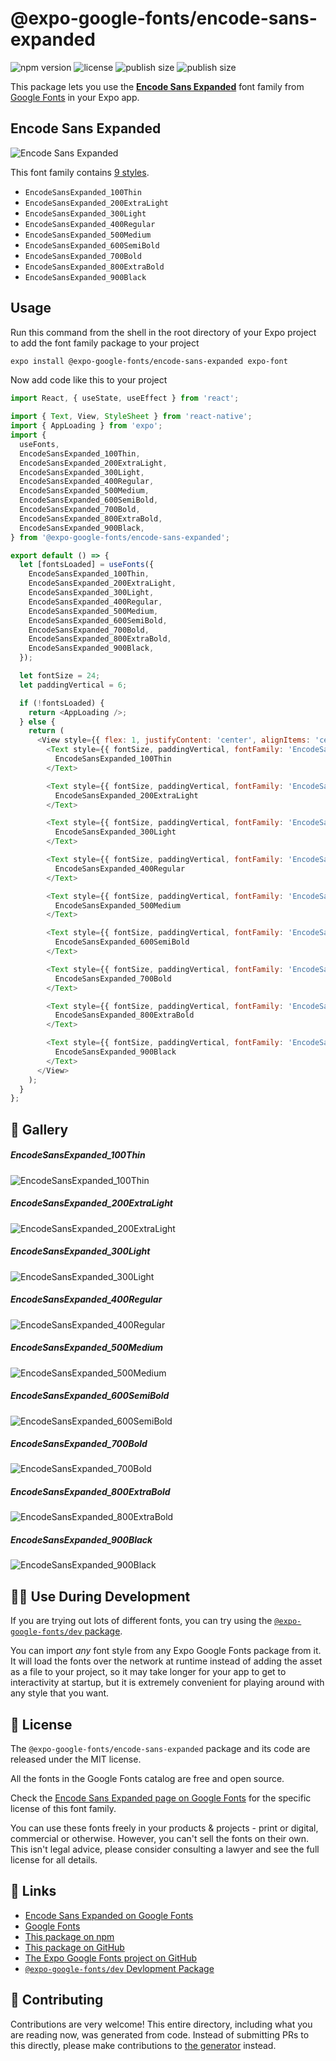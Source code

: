 # @expo-google-fonts/encode-sans-expanded

![npm version](https://flat.badgen.net/npm/v/@expo-google-fonts/encode-sans-expanded)
![license](https://flat.badgen.net/github/license/expo/google-fonts)
![publish size](https://flat.badgen.net/packagephobia/install/@expo-google-fonts/encode-sans-expanded)
![publish size](https://flat.badgen.net/packagephobia/publish/@expo-google-fonts/encode-sans-expanded)

This package lets you use the [**Encode Sans Expanded**](https://fonts.google.com/specimen/Encode+Sans+Expanded) font family from [Google Fonts](https://fonts.google.com/) in your Expo app.

## Encode Sans Expanded

![Encode Sans Expanded](./font-family.png)

This font family contains [9 styles](#-gallery).

- `EncodeSansExpanded_100Thin`
- `EncodeSansExpanded_200ExtraLight`
- `EncodeSansExpanded_300Light`
- `EncodeSansExpanded_400Regular`
- `EncodeSansExpanded_500Medium`
- `EncodeSansExpanded_600SemiBold`
- `EncodeSansExpanded_700Bold`
- `EncodeSansExpanded_800ExtraBold`
- `EncodeSansExpanded_900Black`

## Usage

Run this command from the shell in the root directory of your Expo project to add the font family package to your project
```sh
expo install @expo-google-fonts/encode-sans-expanded expo-font
```

Now add code like this to your project
```js
import React, { useState, useEffect } from 'react';

import { Text, View, StyleSheet } from 'react-native';
import { AppLoading } from 'expo';
import {
  useFonts,
  EncodeSansExpanded_100Thin,
  EncodeSansExpanded_200ExtraLight,
  EncodeSansExpanded_300Light,
  EncodeSansExpanded_400Regular,
  EncodeSansExpanded_500Medium,
  EncodeSansExpanded_600SemiBold,
  EncodeSansExpanded_700Bold,
  EncodeSansExpanded_800ExtraBold,
  EncodeSansExpanded_900Black,
} from '@expo-google-fonts/encode-sans-expanded';

export default () => {
  let [fontsLoaded] = useFonts({
    EncodeSansExpanded_100Thin,
    EncodeSansExpanded_200ExtraLight,
    EncodeSansExpanded_300Light,
    EncodeSansExpanded_400Regular,
    EncodeSansExpanded_500Medium,
    EncodeSansExpanded_600SemiBold,
    EncodeSansExpanded_700Bold,
    EncodeSansExpanded_800ExtraBold,
    EncodeSansExpanded_900Black,
  });

  let fontSize = 24;
  let paddingVertical = 6;

  if (!fontsLoaded) {
    return <AppLoading />;
  } else {
    return (
      <View style={{ flex: 1, justifyContent: 'center', alignItems: 'center' }}>
        <Text style={{ fontSize, paddingVertical, fontFamily: 'EncodeSansExpanded_100Thin' }}>
          EncodeSansExpanded_100Thin
        </Text>

        <Text style={{ fontSize, paddingVertical, fontFamily: 'EncodeSansExpanded_200ExtraLight' }}>
          EncodeSansExpanded_200ExtraLight
        </Text>

        <Text style={{ fontSize, paddingVertical, fontFamily: 'EncodeSansExpanded_300Light' }}>
          EncodeSansExpanded_300Light
        </Text>

        <Text style={{ fontSize, paddingVertical, fontFamily: 'EncodeSansExpanded_400Regular' }}>
          EncodeSansExpanded_400Regular
        </Text>

        <Text style={{ fontSize, paddingVertical, fontFamily: 'EncodeSansExpanded_500Medium' }}>
          EncodeSansExpanded_500Medium
        </Text>

        <Text style={{ fontSize, paddingVertical, fontFamily: 'EncodeSansExpanded_600SemiBold' }}>
          EncodeSansExpanded_600SemiBold
        </Text>

        <Text style={{ fontSize, paddingVertical, fontFamily: 'EncodeSansExpanded_700Bold' }}>
          EncodeSansExpanded_700Bold
        </Text>

        <Text style={{ fontSize, paddingVertical, fontFamily: 'EncodeSansExpanded_800ExtraBold' }}>
          EncodeSansExpanded_800ExtraBold
        </Text>

        <Text style={{ fontSize, paddingVertical, fontFamily: 'EncodeSansExpanded_900Black' }}>
          EncodeSansExpanded_900Black
        </Text>
      </View>
    );
  }
};

```

## 🔡 Gallery

##### EncodeSansExpanded_100Thin
![EncodeSansExpanded_100Thin](./EncodeSansExpanded_100Thin.ttf.png)

##### EncodeSansExpanded_200ExtraLight
![EncodeSansExpanded_200ExtraLight](./EncodeSansExpanded_200ExtraLight.ttf.png)

##### EncodeSansExpanded_300Light
![EncodeSansExpanded_300Light](./EncodeSansExpanded_300Light.ttf.png)

##### EncodeSansExpanded_400Regular
![EncodeSansExpanded_400Regular](./EncodeSansExpanded_400Regular.ttf.png)

##### EncodeSansExpanded_500Medium
![EncodeSansExpanded_500Medium](./EncodeSansExpanded_500Medium.ttf.png)

##### EncodeSansExpanded_600SemiBold
![EncodeSansExpanded_600SemiBold](./EncodeSansExpanded_600SemiBold.ttf.png)

##### EncodeSansExpanded_700Bold
![EncodeSansExpanded_700Bold](./EncodeSansExpanded_700Bold.ttf.png)

##### EncodeSansExpanded_800ExtraBold
![EncodeSansExpanded_800ExtraBold](./EncodeSansExpanded_800ExtraBold.ttf.png)

##### EncodeSansExpanded_900Black
![EncodeSansExpanded_900Black](./EncodeSansExpanded_900Black.ttf.png)


## 👩‍💻 Use During Development

If you are trying out lots of different fonts, you can try using the [`@expo-google-fonts/dev` package](https://github.com/expo/google-fonts/tree/master/font-packages/dev#readme).

You can import *any* font style from any Expo Google Fonts package from it. It will load the fonts
over the network at runtime instead of adding the asset as a file to your project, so it may take longer
for your app to get to interactivity at startup, but it is extremely convenient
for playing around with any style that you want.

## 📖 License

The `@expo-google-fonts/encode-sans-expanded` package and its code are released under the MIT license.

All the fonts in the Google Fonts catalog are free and open source.

Check the [Encode Sans Expanded page on Google Fonts](https://fonts.google.com/specimen/Encode+Sans+Expanded) for the specific license of this font family.

You can use these fonts freely in your products & projects - print or digital, commercial or otherwise. However, you can't sell the fonts on their own. This isn't legal advice, please consider consulting a lawyer and see the full license for all details.

## 🔗 Links

- [Encode Sans Expanded on Google Fonts](https://fonts.google.com/specimen/Encode+Sans+Expanded)
- [Google Fonts](https://fonts.google.com/)
- [This package on npm](https://www.npmjs.com/package/@expo-google-fonts/encode-sans-expanded)
- [This package on GitHub](https://github.com/expo/google-fonts/tree/master/font-packages/encode-sans-expanded)
- [The Expo Google Fonts project on GitHub](https://github.com/expo/google-fonts)
- [`@expo-google-fonts/dev` Devlopment Package](https://github.com/expo/google-fonts/tree/master/font-packages/dev)

## 🤝 Contributing

Contributions are very welcome! This entire directory, including what you are reading now, was generated from code. Instead of submitting PRs to this directly, please make contributions to [the generator](https://github.com/expo/google-fonts/tree/master/packages/generator) instead.
